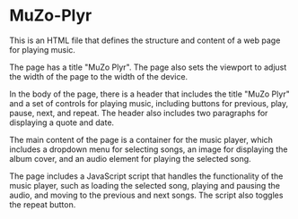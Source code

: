 # MuZo-Plyr
This is an HTML file that defines the structure and content of a web page for playing music.

The page has a title "MuZo Plyr". The page also sets the viewport to adjust the width of the page to the width of the device.

In the body of the page, there is a header that includes the title "MuZo Plyr" and a set of controls for playing music, including buttons for previous, play, pause, next, and repeat. The header also includes two paragraphs for displaying a quote and date.

The main content of the page is a container for the music player, which includes a dropdown menu for selecting songs, an image for displaying the album cover, and an audio element for playing the selected song.

The page includes a JavaScript script that handles the functionality of the music player, such as loading the selected song, playing and pausing the audio, and moving to the previous and next songs. The script also toggles the repeat button.
